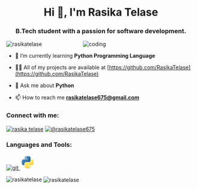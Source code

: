<h1 align="center">Hi 👋, I'm Rasika Telase</h1>
<h3 align="center">B.Tech student with a passion for software development.</h3>

<img align="right" alt="coding" width="300" src="https://i.pinimg.com/originals/e7/26/c7/e726c74ac081eed50feee1433d12c998.gif">

<p align="left"> <img src="https://komarev.com/ghpvc/?username=rasikatelase&label=Profile%20views&color=0e75b6&style=flat" alt="rasikatelase" /> </p>

- 🌱 I’m currently learning **Python Programming Language**

- 👨‍💻 All of my projects are available at [https://github.com/RasikaTelase](https://github.com/RasikaTelase)

- 💬 Ask me about **Python**

- 📫 How to reach me **rasikatelase675@gmail.com**

<h3 align="left">Connect with me:</h3>
<p align="left">
<a href="https://www.linkedin.com/in/rasika-telase" target="blank"><img align="center" src="https://raw.githubusercontent.com/rahuldkjain/github-profile-readme-generator/master/src/images/icons/Social/linked-in-alt.svg" alt="rasika telase" height="30" width="40" /></a>
<a href="https://www.hackerrank.com/@rasikatelase675" target="blank"><img align="center" src="https://raw.githubusercontent.com/rahuldkjain/github-profile-readme-generator/master/src/images/icons/Social/hackerrank.svg" alt="@rasikatelase675" height="30" width="40" /></a>
</p>

<h3 align="left">Languages and Tools:</h3>
<p align="left"> <a href="https://git-scm.com/" target="_blank" rel="noreferrer"> <img src="https://www.vectorlogo.zone/logos/git-scm/git-scm-icon.svg" alt="git" width="40" height="40"/> </a> <a href="https://www.python.org" target="_blank" rel="noreferrer"> <img src="https://raw.githubusercontent.com/devicons/devicon/master/icons/python/python-original.svg" alt="python" width="40" height="40"/> </a> </p>

<p><img align="left" src="https://github-readme-stats.vercel.app/api/top-langs?username=rasikatelase&show_icons=true&locale=en&layout=compact" alt="rasikatelase" /></p>

<p>&nbsp;<img align="center" src="https://github-readme-stats.vercel.app/api?username=rasikatelase&show_icons=true&locale=en" alt="rasikatelase" /></p>

<!--
**RasikaTelase/RasikaTelase** is a ✨ _special_ ✨ repository because its `README.md` (this file) appears on your GitHub profile.

Here are some ideas to get you started:

- 🔭 I’m currently working on ...
- 🌱 I’m currently learning ...
- 👯 I’m looking to collaborate on ...
- 🤔 I’m looking for help with ...
- 💬 Ask me about ...
- 📫 How to reach me: ...
- 😄 Pronouns: ...
- ⚡ Fun fact: ...
-->
